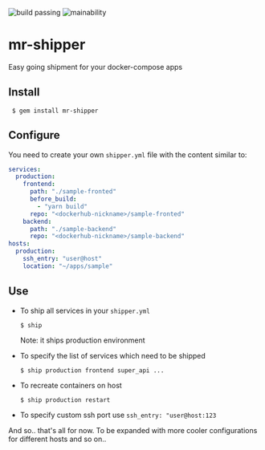 ![build passing](https://travis-ci.org/elhowm/mr-shipper.svg)
![mainability](https://api.codeclimate.com/v1/badges/7eaae5a0f936c94953b8/maintainability)

# mr-shipper
Easy going shipment for your docker-compose apps

## Install

` $ gem install mr-shipper`

## Configure

You need to create your own `shipper.yml` file with the content similar to:

```yaml
services:
  production:
    frontend:
      path: "./sample-fronted"
      before_build:
        - "yarn build"
      repo: "<dockerhub-nickname>/sample-fronted"
    backend:
      path: "./sample-backend"
      repo: "<dockerhub-nickname>/sample-backend"
hosts:
  production:
    ssh_entry: "user@host"
    location: "~/apps/sample"
```

## Use

- To ship all services in your `shipper.yml`

  `$ ship`

  Note: it ships production environment

- To specify the list of services which need to be shipped

  `$ ship production frontend super_api ...`

- To recreate containers on host

  `$ ship production restart`

- To specify custom ssh port use
  `ssh_entry: "user@host:123`

And so.. that's all for now.
To be expanded with more cooler configurations for different hosts and so on..
